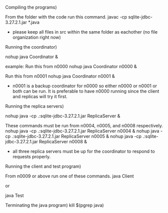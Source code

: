 Compiling the programs)

From the folder with the code run this command.
javac -cp sqlite-jdbc-3.27.2.1.jar *.java

* please keep all files in src within the same folder as eachother (no file organization right now)

Running the coordinator)

nohup java Coordinator <n0000 or n0001> &

example:
Run this from n0000
nohup java Coordinator n0000 &

Run this from n0001
nohup java Coordinator n0001 &

* n0001 is a backup coordinator for n0000 so either n0000 or n0001 or both can be run. It is preferable to have n0000 running since the client and replicas will try it first.

Running the replica servers)

nohup java -cp .:sqlite-jdbc-3.27.2.1.jar ReplicaServer <server name> &

These commands must be run from n0004, n0005, and n0008 respectively.
nohup java -cp .:sqlite-jdbc-3.27.2.1.jar ReplicaServer n0004 &
nohup java -cp .:sqlite-jdbc-3.27.2.1.jar ReplicaServer n0005 &
nohup java -cp .:sqlite-jdbc-3.27.2.1.jar ReplicaServer n0008 &
* all three replica servers must be up for the coordinator to respond to requests properly.

Running the client and test program)

From n0009 or above run one of these commands.
java Client

or

java Test

Terminating the java program)
kill $(pgrep java)
